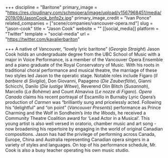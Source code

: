 +++
discipline = "Baritone"
primary_image = "https://res.cloudinary.com/schmopera/image/upload/v1567968451/media/2019/09/JasonCook_bnfq2x.jpg"
primary_image_credit = "Ivan Ponce"
related_companies = ["scene/companies/vancouver-opera.md"]
slug = "jason-cook"
title = "Jason Cook"
website = ""
[[social_media]]
platform = "Twitter"
template = "social-media"
url = "https://twitter.com/kavalierbariton"

+++
A native of Vancouver, “lovely lyric baritone” (_Georgia Straight_) Jason Cook holds an undergraduate degree from the UBC School of Music with a major in Voice Performance, is a member of the Vancouver Opera Ensemble and a piano graduate of the Royal Conservatory of Music. With his roots in traditional choral performance and musical theatre, the marriage of these two styles led Jason to the operatic stage. Notable roles include Figaro (_Il barbiere di Siviglia_), Don Giovanni, Papageno (_Die Zauberflöte_), Gianni Schicchi, Danilo (_Die lustige Witwe_), Reverend Olin Blitch (_Susannah_), Marcello (_La Bohème_) and Count Almaviva (_Le nozze di Figaro_). _Opera Canada_ claims his recent portrayal of Escamillo in Burnaby Lyric Opera’s production of _Carmen_ was “brilliantly sung and pricelessly acted. Following his “delightful” and “on point” (_Vancouver Presents_) performance as Prince Charming and the Wolf in Sondheim’s _Into the Woods_, he received a Community Theatre Coalition award for ‘Lead Actor in a Musical’. This young artist is also well versed in oratorio, chamber music and art song - now broadening his repertoire by engaging in the world of original Canadian compositions. Jason has had the privilege of performing across Canada, Europe, China and Australia representing Canadian opera singers in a variety of styles and languages. On top of his performance schedule, Mr. Cook is also a busy teacher operating his own music studio.
